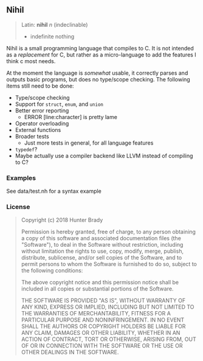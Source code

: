 Nihil
---

>Latin: **nihil** *n* (indeclinable)
>	* indefinite nothing 

Nihil is a small programming language that compiles to C. It is not intended as a *replacement* for C, but rather as a micro-language to add the features I think c most needs.

At the moment the language is *somewhat* usable, it correctly parses and outputs basic programs, but does no type/scope checking. The following items still need to be done:

* Type/scope checking
* Support for `struct`, `enum`, and `union`
* Better error reporting
  * ERROR [line:character] is pretty lame
* Operator overloading
* External functions
* Broader tests
  * Just more tests in general, for all language features
* `typedef`?
* Maybe actually use a compiler backend like LLVM instead of compiling to C?

### Examples

See data/test.nh for a syntax example

### License

>Copyright (c) 2018 Hunter Brady
>
>Permission is hereby granted, free of charge, to any person obtaining a copy
of this software and associated documentation files (the "Software"), to deal
in the Software without restriction, including without limitation the rights
to use, copy, modify, merge, publish, distribute, sublicense, and/or sell
copies of the Software, and to permit persons to whom the Software is
furnished to do so, subject to the following conditions:
>
>The above copyright notice and this permission notice shall be included in all
copies or substantial portions of the Software.
>
>THE SOFTWARE IS PROVIDED "AS IS", WITHOUT WARRANTY OF ANY KIND, EXPRESS OR
IMPLIED, INCLUDING BUT NOT LIMITED TO THE WARRANTIES OF MERCHANTABILITY,
FITNESS FOR A PARTICULAR PURPOSE AND NONINFRINGEMENT. IN NO EVENT SHALL THE
AUTHORS OR COPYRIGHT HOLDERS BE LIABLE FOR ANY CLAIM, DAMAGES OR OTHER
LIABILITY, WHETHER IN AN ACTION OF CONTRACT, TORT OR OTHERWISE, ARISING FROM,
OUT OF OR IN CONNECTION WITH THE SOFTWARE OR THE USE OR OTHER DEALINGS IN THE SOFTWARE.
